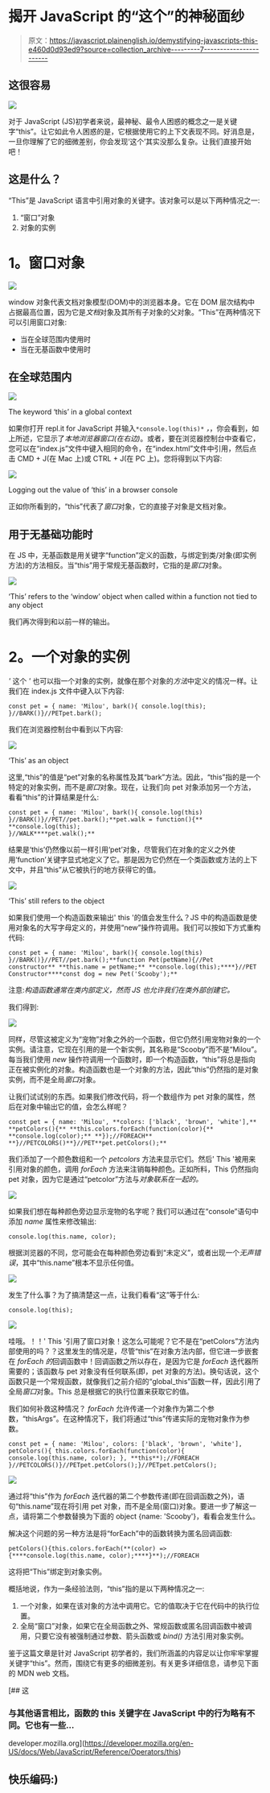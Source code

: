 # 揭开 JavaScript 的“这个”的神秘面纱

> 原文：<https://javascript.plainenglish.io/demystifying-javascripts-this-e460d0d93ed9?source=collection_archive---------7----------------------->

## 这很容易

![](img/54ef3a6e6f281f6090b572eddc4a47db.png)

对于 JavaScript (JS)初学者来说，最神秘、最令人困惑的概念之一是关键字“this”。让它如此令人困惑的是，它根据使用它的上下文表现不同。好消息是，一旦你理解了它的细微差别，你会发现‘这个’其实没那么复杂。让我们直接开始吧！

## **这是什么？**

“This”是 JavaScript 语言中引用对象的关键字。该对象可以是以下两种情况之一:

1.  “窗口”对象
2.  对象的实例

# **1。窗口对象**

![](img/362ea7e44084ca8110fb7483d8cadbaf.png)

window 对象代表文档对象模型(DOM)中的浏览器本身。它在 DOM 层次结构中占据最高位置，因为它是*文档*对象及其所有子对象的父对象。“This”在两种情况下可以引用窗口对象:

*   当在全球范围内使用时
*   当在无基函数中使用时

## **在全球范围内**

![](img/fb304efc94e069b19c0261f038ffa6a9.png)

The keyword ‘this’ in a global context

如果你打开 repl.it for JavaScript 并输入`*console.log(this)*` *，*，你会看到，如上所述，它显示了*本地浏览器窗口(在右边)*。或者，要在浏览器控制台中查看它，您可以在“index.js”文件中键入相同的命令，在“index.html”文件中引用，然后点击 CMD + J(在 Mac 上)或 CTRL + J(在 PC 上)。您将得到以下内容:

![](img/1b36d437dec08b837e2e82076026390e.png)

Logging out the value of ‘this’ in a browser console

正如你所看到的，“this”代表了*窗口*对象，它的直接子对象是文档对象。

## **用于无基础功能时**

在 JS 中，无基函数是用关键字“function”定义的函数，与绑定到类/对象(即实例方法)的方法相反。当“this”用于常规无基函数时，它指的是*窗口*对象。

![](img/f97afad7ddc1effceb7f7c70de5b2cc3.png)

‘This’ refers to the ‘window’ object when called within a function not tied to any object

我们再次得到和以前一样的输出。

# **2。一个对象的实例**

*'* 这个 *'* 也可以指一个对象的实例，就像在那个对象的*方法*中定义的情况一样。让我们在 index.js 文件中键入以下内容:

```
const pet = { name: 'Milou', bark(){ console.log(this); }//BARK()}//PETpet.bark();
```

我们在浏览器控制台中看到以下内容:

![](img/bae33d10398c4a3762490d69f651888d.png)

‘This’ as an object

这里,“this”的值是“pet”对象的名称属性及其“bark”方法。因此，“this”指的是一个特定的对象实例，而不是*窗口*对象。现在，让我们向 pet 对象添加另一个方法，看看“this”的计算结果是什么:

```
const pet = { name: 'Milou', bark(){ console.log(this) }//BARK()}//PET//pet.bark();**pet.walk = function(){** **console.log(this);
}//WALK****pet.walk();**
```

结果是‘this’仍然像以前一样引用‘pet’对象，尽管我们在对象的定义之外使用‘function’关键字显式地定义了它。那是因为它仍然在一个类函数或方法的上下文中，并且“this”从它被执行的地方获得它的值。

![](img/daf0aa902b3826aebbe7e0600008a049.png)

‘This’ still refers to the object

如果我们使用一个构造函数来输出' this '的值会发生什么？JS 中的构造函数是使用对象名的大写字母定义的，并使用“new”操作符调用。我们可以按如下方式重构代码:

```
const pet = { name: 'Milou', bark(){ console.log(this) }//BARK()}//PET//pet.bark();**function Pet(petName){//Pet constructor** **this.name = petName;** **console.log(this);****}//PET Constructor****const dog = new Pet('Scooby');**
```

注意:*构造函数通常在类内部定义，然而 JS 也允许我们在类外部创建它。*

我们得到:

![](img/4fb89cc2b2520a4893ccc0718f846286.png)

同样，尽管这被定义为“宠物”对象之外的一个函数，但它仍然引用宠物对象的一个实例。请注意，它现在引用的是一个新实例，其名称是“Scooby”而不是“Milou”。每当我们使用 *new* 操作符调用一个函数时，即一个构造函数，“this”将总是指向正在被实例化的对象。构造函数也是一个对象的方法，因此“this”仍然指的是对象实例，而不是全局*窗口*对象。

让我们试试别的东西。如果我们修改代码，将一个数组作为 pet 对象的属性，然后在对象中输出它的值，会怎么样呢？

```
const pet = { name: 'Milou', **colors: ['black', 'brown', 'white'],** **petColors(){** **this.colors.forEach(function(color){** **console.log(color);** **});//FOREACH** **}//PETCOLORS()**}//PET**pet.petColors();**
```

我们添加了一个颜色数组和一个 *petcolors* 方法来显示它们。然后' This '被用来引用对象的颜色，调用 *forEach* 方法来注销每种颜色。正如所料，This 仍然指向 pet 对象，因为它是通过“petcolor”方法与*对象联系在一起的。*

![](img/c8f384240afce6acf8d5c33149dbffd5.png)

如果我们想在每种颜色旁边显示宠物的名字呢？我们可以通过在“console”语句中添加 *name* 属性来修改输出:

```
console.log(this.name, color);
```

根据浏览器的不同，您可能会在每种颜色旁边看到“未定义”，或者出现一个*无声错误*，其中“this.name”根本不显示任何值。

![](img/9914708e5c0f8f3dec6571b8ac3dad9b.png)

发生了什么事？为了搞清楚这一点，让我们看看“这”等于什么:

```
console.log(this);
```

![](img/8a8735415e585dc26a4de281c6016bc5.png)

哇哦。！！' This '引用了窗口对象！这怎么可能呢？它不是在“petColors”方法内部使用的吗？？这里发生的情况是，尽管“this”在对象方法内部，但它进一步嵌套在 *forEach 的*回调函数中！回调函数之所以存在，是因为它是 *forEach* 迭代器所需要的；该函数与 pet 对象没有任何联系(即，pet 对象的方法)。换句话说，这个函数只是一个常规函数，就像我们之前介绍的“global_this”函数一样，因此引用了全局*窗口*对象。This 总是根据它的执行位置来获取它的值。

我们如何补救这种情况？ *forEach* 允许传递一个对象作为第二个参数，“thisArgs”。在这种情况下，我们将通过“this”传递实际的宠物对象作为参数。

```
const pet = { name: 'Milou', colors: ['black', 'brown', 'white'], petColors(){ this.colors.forEach(function(color){ console.log(this.name, color); }, **this**);//FOREACH }//PETCOLORS()}//PETpet.petColors();}//PETpet.petColors();
```

![](img/d4394bf3c503734032fe67dc798c17ce.png)

通过将“this”作为 *forEach* 迭代器的第二个参数传递(即在回调函数之外)，语句“this.name”现在将引用 pet 对象，而不是全局(窗口)对象。要进一步了解这一点，请将第二个参数替换为下面的 object {name: 'Scooby'}，看看会发生什么。

解决这个问题的另一种方法是将“forEach”中的函数转换为匿名回调函数:

```
petColors(){this.colors.forEach(**(color) => {****console.log(this.name, color);****}**);//FOREACH
```

这将把“This”绑定到对象实例。

概括地说，作为一条经验法则，“this”指的是以下两种情况之一:

1.  一个对象，如果在该对象的方法中调用它。它的值取决于它在代码中的执行位置。
2.  全局“窗口”对象，如果它在全局函数之外、常规函数或匿名回调函数中被调用，只要它没有被强制通过参数、箭头函数或 *bind()* 方法引用对象实例。

鉴于这篇文章是针对 JavaScript 初学者的，我们所涵盖的内容足以让你牢牢掌握关键字“this”。然而，围绕它有更多的细微差别。有关更多详细信息，请参见下面的 MDN web 文档。

[](https://developer.mozilla.org/en-US/docs/Web/JavaScript/Reference/Operators/this) [## 这

### 与其他语言相比，函数的 this 关键字在 JavaScript 中的行为略有不同。它也有一些…

developer.mozilla.org](https://developer.mozilla.org/en-US/docs/Web/JavaScript/Reference/Operators/this) 

## 快乐编码:)